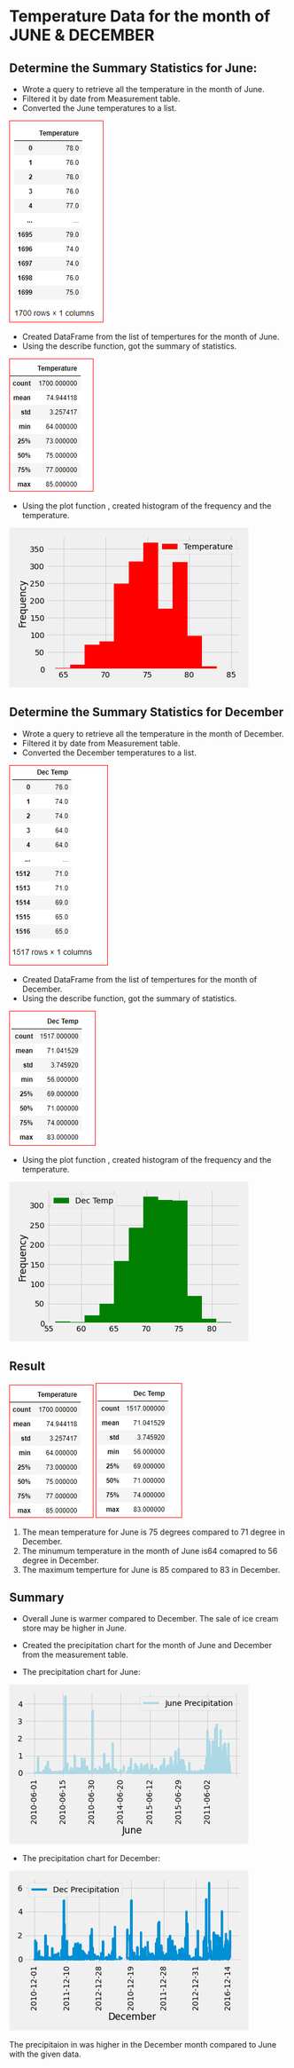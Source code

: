 # Temperature Data for the month of JUNE & DECEMBER


## Determine the Summary Statistics for June:
* Wrote a query to retrieve all the temperature in the month of  June.
* Filtered it by date from Measurement table.
* Converted the June temperatures to a list.

![image]( IMAGES/june_temp.PNG)

* Created DataFrame from the list of tempertures for the month of June.
* Using the describe function, got the summary of statistics. 

![image]( IMAGES/june_summary.PNG)

* Using the plot function , created histogram of the frequency and the temperature.

![image]( IMAGES/june_hist.PNG)

## Determine the Summary Statistics for December
* Wrote a query to retrieve all the temperature in the month of  December.
* Filtered it by date from Measurement table.
* Converted the December temperatures to a list.

![image]( IMAGES/dec_temp.PNG)

* Created DataFrame from the list of tempertures for the month of December.
* Using the describe function, got the summary of statistics. 

![image]( IMAGES/dec_summary.PNG)

* Using the plot function , created histogram of the frequency and the temperature.

![image]( IMAGES/dec_hist.PNG)

## Result

![image]( IMAGES/june_summary.PNG) ![image]( IMAGES/dec_summary.PNG)

1. The mean temperature for June is 75 degrees compared to 71 degree in December.
2. The minumum temperature in the month of June is64 comapred to 56 degree in December.
3. The maximum temperture for June is 85 compared to 83 in December.

## Summary 

* Overall June is warmer compared to December. The sale of ice cream store may be higher in June. 

* Created the precipitation chart for the month of June and December from the measurement table. 

* The precipitation chart for June: 

![image]( IMAGES/june_prec.PNG)

* The precipitation chart for December:

![image]( IMAGES/dec_prec.PNG)

The precipitaion in was higher in the December month compared to June with the given data.

